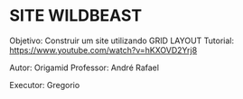 # SITE WILDBEAST
Objetivo: Construir um site utilizando GRID LAYOUT
Tutorial: https://www.youtube.com/watch?v=hKXOVD2Yrj8

Autor: Origamid
Professor: André Rafael

Executor: Gregorio
